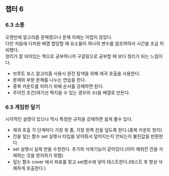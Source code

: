 ## 챕터 6

### 6.3 소풍

오랜만에 알고리즘 문제였으나 문제 자체는 어렵지 않았다.<br>
다만 처음에 다차원 배열 할당할 때 요소들이 하나의 변수를 참조하여서 시간을 조금 허비했다.<br>
정리가 잘 되어있는 책으로 공부하니까 구글링으로 공부할 때 보다 정리가 되는 느낌이다.<br>

- 브루트 포스 알고리즘 사용시 완전 탐색을 위해 재귀 호출을 사용한다.
- 문제와 부분 문제를 나누는 연습을 한다.
- 중복 카운트를 피하기 위해 순서를 강제하면 된다.
- 주어진 조건(여기선 짝지을 수 있는 경우의 수)을 배열로 만든다.

### 6.5 게임판 덮기

시각적인 설명이 있으나 역시 특정한 규칙을 강제하면 쉽게 풀수 있다.

- 재귀 호출 각 단계마다 가장 윗 줄, 가장 왼쪽 칸을 덮도록 한다.(중복 카운트 방지)
- 칸을 덮는 함수 set 실행시 타입을 넣어줘서 덮어지는지 안되는지 불린값을 반환한다.
- set 실행시 실제 판을 수정한다. 추가와 삭제기능이 같이있다.(이미 채워진 칸을 삭제하는 것을 방지하기 위함)
- 덮는 함수 cover 에서 좌표를 찾고 set함수에 넣어 테스트한다.(테스트 후 항상 삭제하게 호출한다.)
